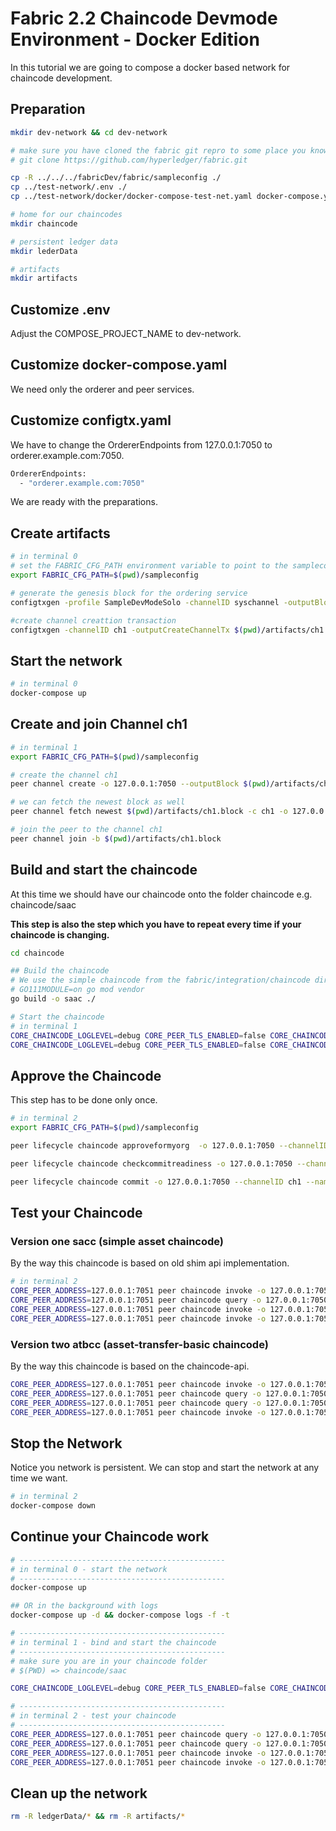 # Fabric 2.2 Chaincode Devmode Environment - Docker Edition
In this tutorial we are going to compose a docker based network for chaincode development.

## Preparation

```bash
mkdir dev-network && cd dev-network

# make sure you have cloned the fabric git repro to some place you know
# git clone https://github.com/hyperledger/fabric.git

cp -R ../../../fabricDev/fabric/sampleconfig ./
cp ../test-network/.env ./
cp ../test-network/docker/docker-compose-test-net.yaml docker-compose.yaml

# home for our chaincodes
mkdir chaincode

# persistent ledger data
mkdir lederData

# artifacts
mkdir artifacts
```
## Customize .env 
Adjust the COMPOSE_PROJECT_NAME to dev-network.

## Customize docker-compose.yaml
We need only the orderer and peer services.

## Customize configtx.yaml
We have to change the OrdererEndpoints from 127.0.0.1:7050 to orderer.example.com:7050.

```bash
OrdererEndpoints:
  - "orderer.example.com:7050"
```
We are ready with the preparations.

## Create artifacts

```bash 
# in terminal 0
# set the FABRIC_CFG_PATH environment variable to point to the sampleconfig folder
export FABRIC_CFG_PATH=$(pwd)/sampleconfig

# generate the genesis block for the ordering service
configtxgen -profile SampleDevModeSolo -channelID syschannel -outputBlock genesisblock -configPath $FABRIC_CFG_PATH -outputBlock $(pwd)/artifacts/genesis.block

#create channel creattion transaction
configtxgen -channelID ch1 -outputCreateChannelTx $(pwd)/artifacts/ch1.tx -profile SampleSingleMSPChannel -configPath $FABRIC_CFG_PATH
```

## Start the network
```bash
# in terminal 0
docker-compose up
```

## Create and join Channel ch1

```bash
# in terminal 1
export FABRIC_CFG_PATH=$(pwd)/sampleconfig

# create the channel ch1
peer channel create -o 127.0.0.1:7050 --outputBlock $(pwd)/artifacts/ch1.block -c ch1 -f $(pwd)/artifacts/ch1.tx

# we can fetch the newest block as well
peer channel fetch newest $(pwd)/artifacts/ch1.block -c ch1 -o 127.0.0.1:7050

# join the peer to the channel ch1
peer channel join -b $(pwd)/artifacts/ch1.block
```

## Build and start the chaincode
At this time we should have our chaincode onto the folder chaincode e.g. chaincode/saac

**This step is also the step which you have to repeat every time if your chaincode is changing.**

```bash
cd chaincode

## Build the chaincode
# We use the simple chaincode from the fabric/integration/chaincode directory to demonstrate how to run a chaincode package in DevMode. 
# GO111MODULE=on go mod vendor 
go build -o saac ./

# Start the chaincode
# in terminal 1
CORE_CHAINCODE_LOGLEVEL=debug CORE_PEER_TLS_ENABLED=false CORE_CHAINCODE_ID_NAME=mycc:1.0 ./sacc -peer.address 127.0.0.1:7052
CORE_CHAINCODE_LOGLEVEL=debug CORE_PEER_TLS_ENABLED=false CORE_CHAINCODE_ID_NAME=mycc:1.0 ./atbcc -peer.address 127.0.0.1:7052
```

## Approve the Chaincode
This step has to be done only once.

```bash
# in terminal 2
export FABRIC_CFG_PATH=$(pwd)/sampleconfig

peer lifecycle chaincode approveformyorg  -o 127.0.0.1:7050 --channelID ch1 --name mycc --version 1.0 --sequence 1 --init-required --signature-policy "OR ('SampleOrg.member')" --package-id mycc:1.0

peer lifecycle chaincode checkcommitreadiness -o 127.0.0.1:7050 --channelID ch1 --name mycc --version 1.0 --sequence 1 --init-required --signature-policy "OR ('SampleOrg.member')"

peer lifecycle chaincode commit -o 127.0.0.1:7050 --channelID ch1 --name mycc --version 1.0 --sequence 1 --init-required --signature-policy "OR ('SampleOrg.member')" --peerAddresses 127.0.0.1:7051
```

## Test your Chaincode
### Version one sacc (simple asset chaincode)
By the way this chaincode is based on old shim api implementation.

```bash
# in terminal 2
CORE_PEER_ADDRESS=127.0.0.1:7051 peer chaincode invoke -o 127.0.0.1:7050 -C ch1 -n mycc -c '{"Args":["k1","roland"]}' --isInit
CORE_PEER_ADDRESS=127.0.0.1:7051 peer chaincode query -o 127.0.0.1:7050 -C ch1 -n mycc -c '{"Args":["","k1"]}'
CORE_PEER_ADDRESS=127.0.0.1:7051 peer chaincode invoke -o 127.0.0.1:7050 -C ch1 -n mycc -c '{"Args":["set","k1","Roland"]}'
CORE_PEER_ADDRESS=127.0.0.1:7051 peer chaincode invoke -o 127.0.0.1:7050 -C ch1 -n mycc -c '{"Args":["set","k2","Snorre"]}'
```

### Version two atbcc (asset-transfer-basic chaincode)
By the way this chaincode is based on the chaincode-api.

```bash
CORE_PEER_ADDRESS=127.0.0.1:7051 peer chaincode invoke -o 127.0.0.1:7050 -C ch1 -n mycc -c '{"Args":["InitLedger"]}' --isInit
CORE_PEER_ADDRESS=127.0.0.1:7051 peer chaincode query -o 127.0.0.1:7050 -C ch1 -n mycc -c '{"Args":["ReadAsset","asset1"]}' | jq .
CORE_PEER_ADDRESS=127.0.0.1:7051 peer chaincode query -o 127.0.0.1:7050 -C ch1 -n mycc -c '{"Args":["GetAllAssets"]}' | jq .
CORE_PEER_ADDRESS=127.0.0.1:7051 peer chaincode invoke -o 127.0.0.1:7050 -C ch1 -n mycc -c '{"Args":["TransferAsset","asset1","Roland"]}'
```

## Stop the Network
Notice you network is persistent. We can stop and start the network at any time we want.

```bash
# in terminal 2
docker-compose down
```

## Continue your Chaincode work
```bash
# ----------------------------------------------
# in terminal 0 - start the network
# ----------------------------------------------
docker-compose up 

## OR in the background with logs
docker-compose up -d && docker-compose logs -f -t

# ----------------------------------------------
# in terminal 1 - bind and start the chaincode
# ----------------------------------------------
# make sure you are in your chaincode folder
# $(PWD) => chaincode/saac

CORE_CHAINCODE_LOGLEVEL=debug CORE_PEER_TLS_ENABLED=false CORE_CHAINCODE_ID_NAME=mycc:1.0 ./sacc -peer.address 127.0.0.1:7052

# ----------------------------------------------
# in terminal 2 - test your chaincode
# ----------------------------------------------
CORE_PEER_ADDRESS=127.0.0.1:7051 peer chaincode query -o 127.0.0.1:7050 -C ch1 -n mycc -c '{"Args":["","k1"]}'
CORE_PEER_ADDRESS=127.0.0.1:7051 peer chaincode query -o 127.0.0.1:7050 -C ch1 -n mycc -c '{"Args":["","k2"]}'
CORE_PEER_ADDRESS=127.0.0.1:7051 peer chaincode invoke -o 127.0.0.1:7050 -C ch1 -n mycc -c '{"Args":["set","k1","Roland - xxx"]}'
CORE_PEER_ADDRESS=127.0.0.1:7051 peer chaincode invoke -o 127.0.0.1:7050 -C ch1 -n mycc -c '{"Args":["set","k2","Snorre - now"]}'
```

## Clean up the network

```bash
rm -R ledgerData/* && rm -R artifacts/*
```

